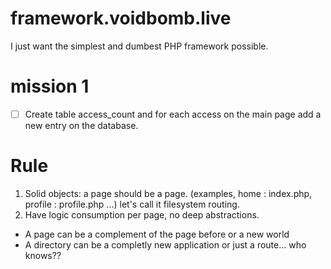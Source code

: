 # framework.voidbomb.live
I just want the simplest and dumbest PHP framework possible.

# mission 1
- [ ] Create table access_count and for each access on the main page add a new entry on the database.

# Rule
1. Solid objects: a page should be a page. (examples, home : index.php, profile : profile.php ...) let's call it filesystem routing.
2. Have logic consumption per page, no deep abstractions.
- A page can be a complement of the page before or a new world
- A directory can be a completly new application or just a route... who knows??
